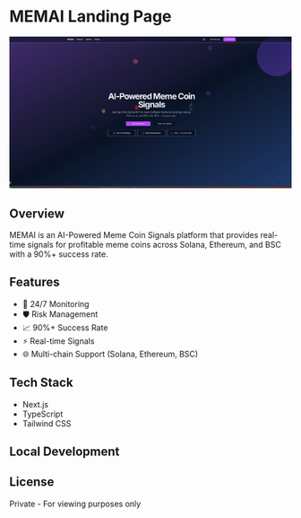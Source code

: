 # MEMAI Landing Page

![MEMAI Landing Preview](https://raw.githubusercontent.com/Mettice/memaiLanding/main/public/images/landing-preview.png)

## Overview
MEMAI is an AI-Powered Meme Coin Signals platform that provides real-time signals for profitable meme coins across Solana, Ethereum, and BSC with a 90%+ success rate.

## Features
- 🤖 24/7 Monitoring
- 🛡️ Risk Management
- 📈 90%+ Success Rate
- ⚡ Real-time Signals
- 🌐 Multi-chain Support (Solana, Ethereum, BSC)

## Tech Stack
- Next.js
- TypeScript
- Tailwind CSS

## Local Development


## License
Private - For viewing purposes only
